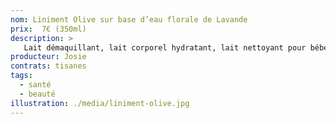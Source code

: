 ```yaml
---
nom: Liniment Olive sur base d’eau florale de Lavande
prix:  7€ (350ml)
description: >
   Lait démaquillant, lait corporel hydratant, lait nettoyant pour bébé. Tous types de peau. PH neutre. Sans huile essentielle.
producteur: Josie
contrats: tisanes
tags: 
  - santé
  - beauté
illustration: ./media/liniment-olive.jpg
---
```


